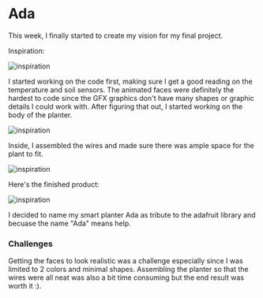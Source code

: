 # Ada

This week, I finally started to create my vision for my final project. 

Inspiration: 

![inspiration](/Aug10_FinalProject/inspo.png)

I started working on the code first, making sure I get a good reading on the temperature and soil sensors. The animated faces were definitely the hardest to code since the GFX graphics don't have many shapes or graphic details I could work with. After figuring that out, I started working on the body of the planter. 

![inspiration](/Aug10_FinalProject/progress.png)

Inside, I assembled the wires and made sure there was ample space for the plant to fit. 

![inspiration](/Aug10_FinalProject/progress2.png)

Here's the finished product: 

![inspiration](/Aug10_FinalProject/product.png)

I decided to name my smart planter Ada as tribute to the adafruit library and becuase the name "Ada" means help. 

### Challenges 

Getting the faces to look realistic was a challenge especially since I was limited to 2 colors and minimal shapes. Assembling the planter so that the wires were all neat was also a bit time consuming but the end result was worth it :). 
